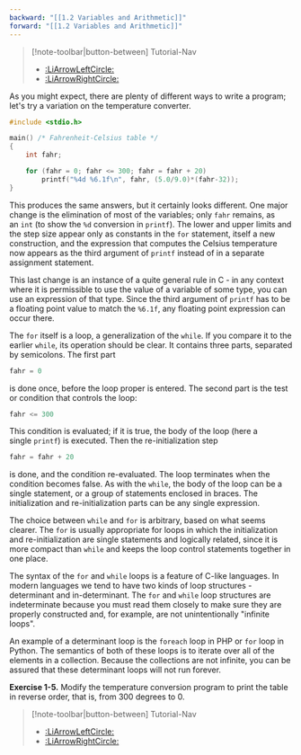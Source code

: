 ```yaml
---
backward: "[[1.2 Variables and Arithmetic]]"
forward: "[[1.2 Variables and Arithmetic]]"
---
```

> [!note-toolbar|button-between] Tutorial-Nav
> - [:LiArrowLeftCircle:](<1.2 Variables and Arithmetic>) <!-- Backward -->
> - [:LiArrowRightCircle:](<1.2 Variables and Arithmetic>) <!-- Forward -->

As you might expect, there are plenty of different ways to write a program; let's try a variation on the temperature converter.

```c
#include <stdio.h>

main() /* Fahrenheit-Celsius table */
{
    int fahr;

    for (fahr = 0; fahr <= 300; fahr = fahr + 20)
        printf("%4d %6.1f\n", fahr, (5.0/9.0)*(fahr-32));
}
```

This produces the same answers, but it certainly looks different. One major change is the elimination of most of the variables; only `fahr` remains, as an `int` (to show the `%d` conversion in `printf`). The lower and upper limits and the step size appear only as constants in the `for` statement, itself a new construction, and the expression that computes the Celsius temperature now appears as the third argument of `printf` instead of in a separate assignment statement.

This last change is an instance of a quite general rule in C - in any context where it is permissible to use the value of a variable of some type, you can use an expression of that type. Since the third argument of `printf` has to be a floating point value to match the `%6.1f`, any floating point expression can occur there.

The `for` itself is a loop, a generalization of the `while`. If you compare it to the earlier `while`, its operation should be clear. It contains three parts, separated by semicolons. The first part

```c
fahr = 0
```

is done once, before the loop proper is entered. The second part is the test or condition that controls the loop:

```c
fahr <= 300
```

This condition is evaluated; if it is true, the body of the loop (here a single `printf`) is executed. Then the re-initialization step

```c
fahr = fahr + 20
```

is done, and the condition re-evaluated. The loop terminates when the condition becomes false. As with the `while`, the body of the loop can be a single statement, or a group of statements enclosed in braces. The initialization and re-initialization parts can be any single expression.

The choice between `while` and `for` is arbitrary, based on what seems clearer. The `for` is usually appropriate for loops in which the initialization and re-initialization are single statements and logically related, since it is more compact than `while` and keeps the loop control statements together in one place.

The syntax of the `for` and `while` loops is a feature of C-like languages. In modern languages we tend to have two kinds of loop structures - determinant and in-determinant. The `for` and `while` loop structures are indeterminate because you must read them closely to make sure they are properly constructed and, for example, are not unintentionally "infinite loops".

An example of a determinant loop is the `foreach` loop in PHP or `for` loop in Python. The semantics of both of these loops is to iterate over all of the elements in a collection. Because the collections are not infinite, you can be assured that these determinant loops will not run forever.

**Exercise 1-5.** Modify the temperature conversion program to print the table in reverse order, that is, from 300 degrees to 0.

> [!note-toolbar|button-between] Tutorial-Nav
> - [:LiArrowLeftCircle:](<1.2 Variables and Arithmetic>) <!-- Backward -->
> - [:LiArrowRightCircle:](<1.2 Variables and Arithmetic>) <!-- Forward -->
